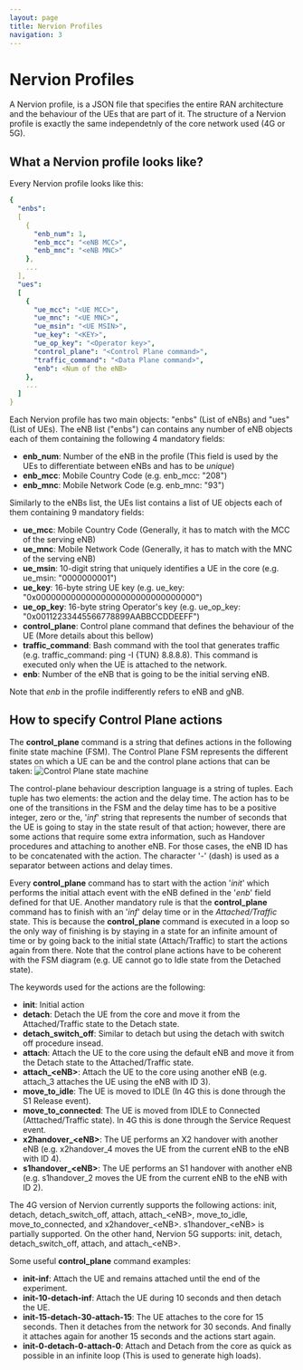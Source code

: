 ```yaml
---
layout: page
title: Nervion Profiles
navigation: 3
---
```


# Nervion Profiles

A Nervion profile, is a JSON file that specifies the entire RAN architecture and the behaviour of the UEs that are part of it. The structure of a Nervion profile is exactly the same independetnly of the core network used (4G or 5G).

## What a Nervion profile looks like?

Every Nervion profile looks like this:

```yaml
{
  "enbs":
  [
    {
      "enb_num": 1,
      "enb_mcc": "<eNB MCC>",
      "enb_mnc": "<eNB MNC>"
    },
    ...
  ],
  "ues":
  [
    {
      "ue_mcc": "<UE MCC>",
      "ue_mnc": "<UE MNC>",
      "ue_msin": "<UE MSIN>",
      "ue_key": "<KEY>",
      "ue_op_key": "<Operator key>",
      "control_plane": "<Control Plane command>",
      "traffic_command": "<Data Plane command>",
      "enb": <Num of the eNB>
    },
    ...
  ]
}
```

Each Nervion profile has two main objects: "enbs" (List of eNBs) and "ues" (List of UEs). 
The eNB list ("enbs") can contains any number of eNB objects each of them containing the following 4 mandatory fields:
- **enb_num**: Number of the eNB in the profile (This field is used by the UEs to differentiate between eNBs and has to be *unique*)
- **enb_mcc**: Mobile Country Code (e.g. enb_mcc: "208")
- **enb_mnc**: Mobile Network Code (e.g. enb_mnc: "93")

Similarly to the eNBs list, the UEs list contains a list of UE objects each of them containing 9 mandatory fields:
- **ue_mcc**: Mobile Country Code (Generally, it has to match with the MCC of the serving eNB)
- **ue_mnc**: Mobile Network Code (Generally, it has to match with the MNC of the serving eNB)
- **ue_msin**: 10-digit string that uniquely identifies a UE in the core (e.g. ue_msin: "0000000001")
- **ue_key**: 16-byte string UE key (e.g. ue_key: "0x00000000000000000000000000000000")
- **ue_op_key**: 16-byte string Operator's key (e.g. ue_op_key: "0x00112233445566778899AABBCCDDEEFF")
- **control_plane**: Control plane command that defines the behaviour of the UE (More details about this bellow)
- **traffic_command**: Bash command with the tool that generates traffic (e.g. traffic_command: ping -I {TUN} 8.8.8.8). This command is executed only when the UE is attached to the network.
- **enb**: Number of the eNB that is going to be the initial serving eNB.

Note that *enb* in the profile indifferently refers to eNB and gNB.

## How to specify Control Plane actions

The **control_plane** command is a string that defines actions in the following finite state machine (FSM). The Control Plane FSM represents the different states on which a UE can be and the control plane actions that can be taken:
![Control Plane state machine](/images/state_machine.png)

The control-plane behaviour description language is a string of tuples. Each tuple has two elements: the action and the delay time. The action has to be one of the transitions in the FSM and the delay time has to be a positive integer, zero or the, '*inf*' string that represents the number of seconds that the UE is going to stay in the state result of that action; however, there are some actions that require some extra information, such as Handover procedures and attaching to another eNB. For those cases, the eNB ID has to be concatenated with the action. The character '*-*' (dash) is used as a separator between actions and delay times.

Every **control_plane** command has to start with the action '*init*' which performs the initial attach event with the eNB defined in the '*enb*' field defined for that UE. Another mandatory rule is that the **control_plane** command has to finish with an '*inf*' delay time or in the *Attached/Traffic* state. This is because the **control_plane** command is executed in a loop so the only way of finishing is by staying in a state for an infinite amount of time or by going back to the initial state (Attach/Traffic) to start the actions again from there. Note that the control plane actions have to be coherent with the FSM diagram (e.g. UE cannot go to Idle state from the Detached state).

The keywords used for the actions are the following:
- **init**: Initial action
- **detach**: Detach the UE from the core and move it from the Attached/Traffic state to the Detach state.
- **detach_switch_off**: Similar to detach but using the detach with switch off procedure insead.
- **attach**: Attach the UE to the core using the default eNB and move it from the Detach state to the Attached/Traffic state.
- **attach_\<eNB>**: Attach the UE to the core using another eNB (e.g. attach_3 attaches the UE using the eNB with ID 3).
- **move_to_idle**: The UE is moved to IDLE (In 4G this is done through the S1 Release event).
- **move_to_connected**: The UE is moved from IDLE to Connected (Atttached/Traffic state). In 4G this is done through the Service Request event.
- **x2handover_\<eNB>**: The UE performs an X2 handover with another eNB (e.g. x2handover_4 moves the UE from the current eNB to the eNB with ID 4).
- **s1handover_\<eNB>**: The UE performs an S1 handover with another eNB (e.g. s1handover_2 moves the UE from the current eNB to the eNB with ID 2).

The 4G version of Nervion currently supports the following actions: init, detach, detach_switch_off, attach, attach_\<eNB>, move_to_idle, move_to_connected, and x2handover_\<eNB>. s1handover_\<eNB> is partially supported. On the other hand, Nervion 5G supports: init, detach, detach_switch_off, attach, and attach_\<eNB>.


Some useful **control_plane** command examples:
- **init-inf**: Attach the UE and remains attached until the end of the experiment.
- **init-10-detach-inf**: Attach the UE during 10 seconds and then detach the UE.
- **init-15-detach-30-attach-15**: The UE attaches to the core for 15 seconds. Then it detaches from the network for 30 seconds. And finally it attaches again for another 15 seconds and the actions start again.
- **init-0-detach-0-attach-0**: Attach and Detach from the core as quick as possible in an infinite loop (This is used to generate high loads).
